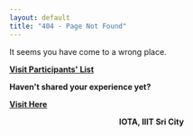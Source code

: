 ```yaml
---
layout: default
title: "404 - Page Not Found"
---
```


It seems you have come to a wrong place.

**[Visit Participants' List]()**

**Haven't shared your experience yet?**

**[Visit Here]()**

**<center>IOTA, IIIT Sri City</center>**